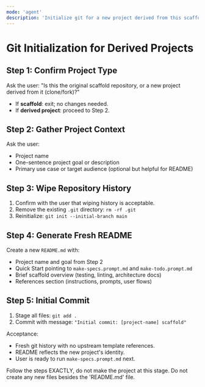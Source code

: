 ```yaml
---
mode: 'agent'
description: 'Initialize git for a new project derived from this scaffold.'
---
```


# Git Initialization for Derived Projects

## Step 1: Confirm Project Type
Ask the user: "Is this the original scaffold repository, or a new project derived from it (clone/fork)?"
- If **scaffold**: exit; no changes needed.
- If **derived project**: proceed to Step 2.

## Step 2: Gather Project Context
Ask the user:
- Project name
- One-sentence project goal or description
- Primary use case or target audience (optional but helpful for README)

## Step 3: Wipe Repository History
1. Confirm with the user that wiping history is acceptable.
2. Remove the existing `.git` directory: `rm -rf .git`
3. Reinitialize: `git init --initial-branch main`

## Step 4: Generate Fresh README
Create a new `README.md` with:
- Project name and goal from Step 2
- Quick Start pointing to `make-specs.prompt.md` and `make-todo.prompt.md`
- Brief scaffold overview (testing, linting, architecture docs)
- References section (instructions, prompts, user flows)

## Step 5: Initial Commit
1. Stage all files: `git add .`
2. Commit with message: `"Initial commit: [project-name] scaffold"`

Acceptance:
- Fresh git history with no upstream template references.
- README reflects the new project's identity.
- User is ready to run `make-specs.prompt.md` next.

Follow the steps EXACTLY, do not make the project at this stage. Do not create any new files besides the 'README.md' file.
